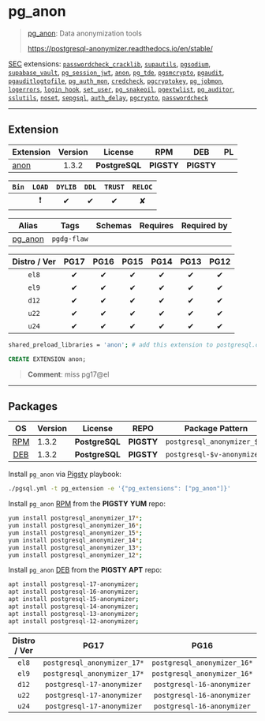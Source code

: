 # pg_anon


> [pg_anon](https://postgresql-anonymizer.readthedocs.io/en/stable/): Data anonymization tools
>
> https://postgresql-anonymizer.readthedocs.io/en/stable/





[SEC](/sec) extensions: [`passwordcheck_cracklib`](/passwordcheck_cracklib), [`supautils`](/supautils), [`pgsodium`](/pgsodium), [`supabase_vault`](/supabase_vault), [`pg_session_jwt`](/pg_session_jwt), [`anon`](/anon), [`pg_tde`](/pg_tde), [`pgsmcrypto`](/pgsmcrypto), [`pgaudit`](/pgaudit), [`pgauditlogtofile`](/pgauditlogtofile), [`pg_auth_mon`](/pg_auth_mon), [`credcheck`](/credcheck), [`pgcryptokey`](/pgcryptokey), [`pg_jobmon`](/pg_jobmon), [`logerrors`](/logerrors), [`login_hook`](/login_hook), [`set_user`](/set_user), [`pg_snakeoil`](/pg_snakeoil), [`pgextwlist`](/pgextwlist), [`pg_auditor`](/pg_auditor), [`sslutils`](/sslutils), [`noset`](/noset), [`sepgsql`](/sepgsql), [`auth_delay`](/auth_delay), [`pgcrypto`](/pgcrypto), [`passwordcheck`](/passwordcheck)


-------
## Extension


| Extension | Version | License | RPM | DEB | PL |
|-----------|:-------:|:-------:|:---:|:---:|:--:|
| [anon](https://postgresql-anonymizer.readthedocs.io/en/stable/) | 1.3.2 | **<span class="tcblue">PostgreSQL</span>** | **<span class="tcwarn">PIGSTY</span>** | **<span class="tcwarn">PIGSTY</span>** |  |



| `Bin` | `LOAD` | `DYLIB` | `DDL` | `TRUST` | `RELOC` |
|:-----:|:------:|:-------:|:-----:|:-------:|:-------:|
|  | <span class="tcred">❗</span> | <span class="tcblue">✔</span> | <span class="tcblue">✔</span> | <span class="tcblue">✔</span> | <span class="tcwarn">✘</span> |



| Alias | Tags | Schemas | Requires | Required by |
|-------|------|---------|----------|-------------|
| [pg_anon](/anon) | `pgdg-flaw` |  |  |  |



| Distro / Ver | PG17 | PG16 | PG15 | PG14 | PG13 | PG12 |
|:------------:|:----:|:----:|:----:|:----:|:----:|:----:|
| `el8` | <span class="tcblue">✔</span> | <span class="tcblue">✔</span> | <span class="tcblue">✔</span> | <span class="tcblue">✔</span> | <span class="tcblue">✔</span> | <span class="tcblue">✔</span> |
| `el9` | <span class="tcblue">✔</span> | <span class="tcblue">✔</span> | <span class="tcblue">✔</span> | <span class="tcblue">✔</span> | <span class="tcblue">✔</span> | <span class="tcblue">✔</span> |
| `d12` | <span class="tcblue">✔</span> | <span class="tcblue">✔</span> | <span class="tcblue">✔</span> | <span class="tcblue">✔</span> | <span class="tcblue">✔</span> | <span class="tcblue">✔</span> |
| `u22` | <span class="tcblue">✔</span> | <span class="tcblue">✔</span> | <span class="tcblue">✔</span> | <span class="tcblue">✔</span> | <span class="tcblue">✔</span> | <span class="tcblue">✔</span> |
| `u24` | <span class="tcblue">✔</span> | <span class="tcblue">✔</span> | <span class="tcblue">✔</span> | <span class="tcblue">✔</span> | <span class="tcblue">✔</span> | <span class="tcblue">✔</span> |



```bash
shared_preload_libraries = 'anon'; # add this extension to postgresql.conf
```



```sql
CREATE EXTENSION anon;
```
> **Comment**: miss pg17@el
-----------


## Packages


| OS | Version | License | REPO | Package Pattern | 17 | 16 | 15 | 14 | 13 | 12 | Dependency |
|:--:|---------|:-------:|:----:|-----------------|:--:|:--:|:--:|:--:|:--:|:--:|------------|
| [RPM](/rpm) | 1.3.2 | **<span class="tcblue">PostgreSQL</span>** | **<span class="tcwarn">PIGSTY</span>** | `postgresql_anonymizer_$v*` | **<span class="tcwarn">✔</span>** | **<span class="tcwarn">✔</span>** | **<span class="tcwarn">✔</span>** | **<span class="tcwarn">✔</span>** | **<span class="tcwarn">✔</span>** | **<span class="tcwarn">✔</span>** |  |
| [DEB](/deb) | 1.3.2 | **<span class="tcblue">PostgreSQL</span>** | **<span class="tcwarn">PIGSTY</span>** | `postgresql-$v-anonymizer` | **<span class="tcwarn">✔</span>** | **<span class="tcwarn">✔</span>** | **<span class="tcwarn">✔</span>** | **<span class="tcwarn">✔</span>** | **<span class="tcwarn">✔</span>** | **<span class="tcwarn">✔</span>** |  |



Install `pg_anon` via [Pigsty](https://pigsty.io/docs/pgext/usage/install/) playbook:

```bash
./pgsql.yml -t pg_extension -e '{"pg_extensions": ["pg_anon"]}'
```


Install `pg_anon` [RPM](/rpm) from the **<span class="tcwarn">PIGSTY</span>** **YUM** repo:

```bash
yum install postgresql_anonymizer_17*;
yum install postgresql_anonymizer_16*;
yum install postgresql_anonymizer_15*;
yum install postgresql_anonymizer_14*;
yum install postgresql_anonymizer_13*;
yum install postgresql_anonymizer_12*;
```


Install `pg_anon` [DEB](/deb) from the **<span class="tcwarn">PIGSTY</span>** **APT** repo:

```bash
apt install postgresql-17-anonymizer;
apt install postgresql-16-anonymizer;
apt install postgresql-15-anonymizer;
apt install postgresql-14-anonymizer;
apt install postgresql-13-anonymizer;
apt install postgresql-12-anonymizer;
```




| Distro / Ver | PG17 | PG16 | PG15 | PG14 | PG13 | PG12 |
|:------------:|:----:|:----:|:----:|:----:|:----:|:----:|
| `el8` | `postgresql_anonymizer_17*` | `postgresql_anonymizer_16*` | `postgresql_anonymizer_15*` | `postgresql_anonymizer_14*` | `postgresql_anonymizer_13*` | `postgresql_anonymizer_12*` |
| `el9` | `postgresql_anonymizer_17*` | `postgresql_anonymizer_16*` | `postgresql_anonymizer_15*` | `postgresql_anonymizer_14*` | `postgresql_anonymizer_13*` | `postgresql_anonymizer_12*` |
| `d12` | `postgresql-17-anonymizer` | `postgresql-16-anonymizer` | `postgresql-15-anonymizer` | `postgresql-14-anonymizer` | `postgresql-13-anonymizer` | `postgresql-12-anonymizer` |
| `u22` | `postgresql-17-anonymizer` | `postgresql-16-anonymizer` | `postgresql-15-anonymizer` | `postgresql-14-anonymizer` | `postgresql-13-anonymizer` | `postgresql-12-anonymizer` |
| `u24` | `postgresql-17-anonymizer` | `postgresql-16-anonymizer` | `postgresql-15-anonymizer` | `postgresql-14-anonymizer` | `postgresql-13-anonymizer` | `postgresql-12-anonymizer` |





